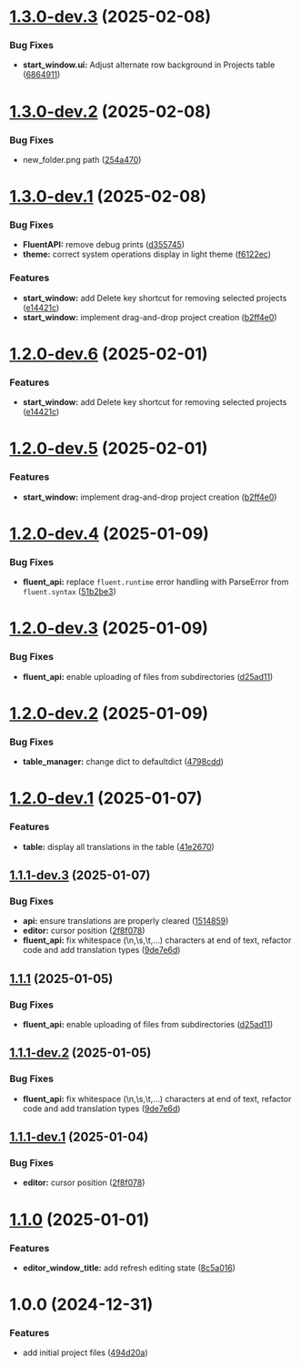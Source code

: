 # [1.3.0-dev.3](https://github.com/m-xim/fluentus/compare/v1.3.0-dev.2...v1.3.0-dev.3) (2025-02-08)


### Bug Fixes

* **start_window.ui:** Adjust alternate row background in Projects table ([6864911](https://github.com/m-xim/fluentus/commit/6864911d2b2642578fb7be415046039235612cfd))

# [1.3.0-dev.2](https://github.com/m-xim/fluentus/compare/v1.3.0-dev.1...v1.3.0-dev.2) (2025-02-08)


### Bug Fixes

* new_folder.png path ([254a470](https://github.com/m-xim/fluentus/commit/254a47095453fd127823fe05a84cce2f2c89150c))

# [1.3.0-dev.1](https://github.com/m-xim/fluentus/compare/v1.2.0...v1.3.0-dev.1) (2025-02-08)


### Bug Fixes

* **FluentAPI:** remove debug prints ([d355745](https://github.com/m-xim/fluentus/commit/d3557456aece15a6314f332198b6bb8f2fb531f1))
* **theme:** correct system operations display in light theme ([f6122ec](https://github.com/m-xim/fluentus/commit/f6122ec40b8aa0e93e95972c9123d5e275b76c68))


### Features

* **start_window:** add Delete key shortcut for removing selected projects ([e14421c](https://github.com/m-xim/fluentus/commit/e14421c7a5efda7e027c8df9d7875a21df9ca49b))
* **start_window:** implement drag-and-drop project creation ([b2ff4e0](https://github.com/m-xim/fluentus/commit/b2ff4e06805c45c386d8d0315e1acc0971f2b123))

# [1.2.0-dev.6](https://github.com/m-xim/fluentus/compare/v1.2.0-dev.5...v1.2.0-dev.6) (2025-02-01)


### Features

* **start_window:** add Delete key shortcut for removing selected projects ([e14421c](https://github.com/m-xim/fluentus/commit/e14421c7a5efda7e027c8df9d7875a21df9ca49b))

# [1.2.0-dev.5](https://github.com/m-xim/fluentus/compare/v1.2.0-dev.4...v1.2.0-dev.5) (2025-02-01)


### Features

* **start_window:** implement drag-and-drop project creation ([b2ff4e0](https://github.com/m-xim/fluentus/commit/b2ff4e06805c45c386d8d0315e1acc0971f2b123))

# [1.2.0-dev.4](https://github.com/m-xim/fluentus/compare/v1.2.0-dev.3...v1.2.0-dev.4) (2025-01-09)


### Bug Fixes

* **fluent_api:** replace `fluent.runtime` error handling with ParseError from `fluent.syntax` ([51b2be3](https://github.com/m-xim/fluentus/commit/51b2be3a3ef9014872fa2b36dd24459bcfc498d0))

# [1.2.0-dev.3](https://github.com/m-xim/fluentus/compare/v1.2.0-dev.2...v1.2.0-dev.3) (2025-01-09)


### Bug Fixes

* **fluent_api:** enable uploading of files from subdirectories ([d25ad11](https://github.com/m-xim/fluentus/commit/d25ad11cd54f66dbb4391ee2c10a5998ad2c47f9))

# [1.2.0-dev.2](https://github.com/m-xim/fluentus/compare/v1.2.0-dev.1...v1.2.0-dev.2) (2025-01-09)


### Bug Fixes

* **table_manager:** change dict to defaultdict ([4798cdd](https://github.com/m-xim/fluentus/commit/4798cddfdda5e7e5857566dab3da6ed8f39552e1))

# [1.2.0-dev.1](https://github.com/m-xim/fluentus/compare/v1.1.1-dev.3...v1.2.0-dev.1) (2025-01-07)


### Features

* **table:** display all translations in the table ([41e2670](https://github.com/m-xim/fluentus/commit/41e26708bbdc5260984a8dca855b7c565a3676e1))

## [1.1.1-dev.3](https://github.com/m-xim/fluentus/compare/v1.1.1-dev.2...v1.1.1-dev.3) (2025-01-07)


### Bug Fixes

* **api:** ensure translations are properly cleared ([1514859](https://github.com/m-xim/fluentus/commit/1514859fe6b7be5affd08874f85c6159f7b514b6))
* **editor:** cursor position ([2f8f078](https://github.com/m-xim/fluentus/commit/2f8f078735e05b9f19ef48df33d0bd3354468b67))
* **fluent_api:** fix whitespace (\n,\s,\t,...) characters at end of text, refactor code and add translation types ([9de7e6d](https://github.com/m-xim/fluentus/commit/9de7e6d12889ab43db7d4383599e40b71b67c1fb))

## [1.1.1](https://github.com/m-xim/fluentus/compare/v1.1.0...v1.1.1) (2025-01-05)


### Bug Fixes

* **fluent_api:** enable uploading of files from subdirectories ([d25ad11](https://github.com/m-xim/fluentus/commit/d25ad11cd54f66dbb4391ee2c10a5998ad2c47f9))

## [1.1.1-dev.2](https://github.com/m-xim/fluentus/compare/v1.1.1-dev.1...v1.1.1-dev.2) (2025-01-05)


### Bug Fixes

* **fluent_api:** fix whitespace (\n,\s,\t,...) characters at end of text, refactor code and add translation types ([9de7e6d](https://github.com/m-xim/fluentus/commit/9de7e6d12889ab43db7d4383599e40b71b67c1fb))

## [1.1.1-dev.1](https://github.com/m-xim/fluentus/compare/v1.1.0...v1.1.1-dev.1) (2025-01-04)


### Bug Fixes

* **editor:** cursor position ([2f8f078](https://github.com/m-xim/fluentus/commit/2f8f078735e05b9f19ef48df33d0bd3354468b67))

# [1.1.0](https://github.com/m-xim/fluentus/compare/v1.0.0...v1.1.0) (2025-01-01)


### Features

* **editor_window_title:** add refresh editing state ([8c5a016](https://github.com/m-xim/fluentus/commit/8c5a01656432142c146a0ff0acc0ff48b61bddc1))

# 1.0.0 (2024-12-31)


### Features

* add initial project files ([494d20a](https://github.com/m-xim/fluentus/commit/494d20af21875276d4303d9aefe5fc9a62577a33))
